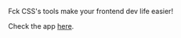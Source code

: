 Fck CSS's tools make your frontend dev life easier!

Check the app <a href="https://fckcss.netlify.app/" target="_blank">here</a>.
